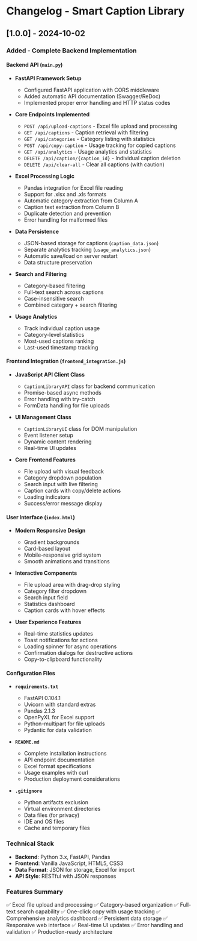 # Changelog - Smart Caption Library

## [1.0.0] - 2024-10-02

### Added - Complete Backend Implementation

#### Backend API (`main.py`)
- **FastAPI Framework Setup**
  - Configured FastAPI application with CORS middleware
  - Added automatic API documentation (Swagger/ReDoc)
  - Implemented proper error handling and HTTP status codes

- **Core Endpoints Implemented**
  - `POST /api/upload-captions` - Excel file upload and processing
  - `GET /api/captions` - Caption retrieval with filtering
  - `GET /api/categories` - Category listing with statistics
  - `POST /api/copy-caption` - Usage tracking for copied captions
  - `GET /api/analytics` - Usage analytics and statistics
  - `DELETE /api/caption/{caption_id}` - Individual caption deletion
  - `DELETE /api/clear-all` - Clear all captions (with caution)

- **Excel Processing Logic**
  - Pandas integration for Excel file reading
  - Support for .xlsx and .xls formats
  - Automatic category extraction from Column A
  - Caption text extraction from Column B
  - Duplicate detection and prevention
  - Error handling for malformed files

- **Data Persistence**
  - JSON-based storage for captions (`caption_data.json`)
  - Separate analytics tracking (`usage_analytics.json`)
  - Automatic save/load on server restart
  - Data structure preservation

- **Search and Filtering**
  - Category-based filtering
  - Full-text search across captions
  - Case-insensitive search
  - Combined category + search filtering

- **Usage Analytics**
  - Track individual caption usage
  - Category-level statistics
  - Most-used captions ranking
  - Last-used timestamp tracking

#### Frontend Integration (`frontend_integration.js`)
- **JavaScript API Client Class**
  - `CaptionLibraryAPI` class for backend communication
  - Promise-based async methods
  - Error handling with try-catch
  - FormData handling for file uploads

- **UI Management Class**
  - `CaptionLibraryUI` class for DOM manipulation
  - Event listener setup
  - Dynamic content rendering
  - Real-time UI updates

- **Core Frontend Features**
  - File upload with visual feedback
  - Category dropdown population
  - Search input with live filtering
  - Caption cards with copy/delete actions
  - Loading indicators
  - Success/error message display

#### User Interface (`index.html`)
- **Modern Responsive Design**
  - Gradient backgrounds
  - Card-based layout
  - Mobile-responsive grid system
  - Smooth animations and transitions

- **Interactive Components**
  - File upload area with drag-drop styling
  - Category filter dropdown
  - Search input field
  - Statistics dashboard
  - Caption cards with hover effects

- **User Experience Features**
  - Real-time statistics updates
  - Toast notifications for actions
  - Loading spinner for async operations
  - Confirmation dialogs for destructive actions
  - Copy-to-clipboard functionality

#### Configuration Files
- **`requirements.txt`**
  - FastAPI 0.104.1
  - Uvicorn with standard extras
  - Pandas 2.1.3
  - OpenPyXL for Excel support
  - Python-multipart for file uploads
  - Pydantic for data validation

- **`README.md`**
  - Complete installation instructions
  - API endpoint documentation
  - Excel format specifications
  - Usage examples with curl
  - Production deployment considerations

- **`.gitignore`**
  - Python artifacts exclusion
  - Virtual environment directories
  - Data files (for privacy)
  - IDE and OS files
  - Cache and temporary files

### Technical Stack
- **Backend**: Python 3.x, FastAPI, Pandas
- **Frontend**: Vanilla JavaScript, HTML5, CSS3
- **Data Format**: JSON for storage, Excel for import
- **API Style**: RESTful with JSON responses

### Features Summary
✅ Excel file upload and processing
✅ Category-based organization
✅ Full-text search capability
✅ One-click copy with usage tracking
✅ Comprehensive analytics dashboard
✅ Persistent data storage
✅ Responsive web interface
✅ Real-time UI updates
✅ Error handling and validation
✅ Production-ready architecture